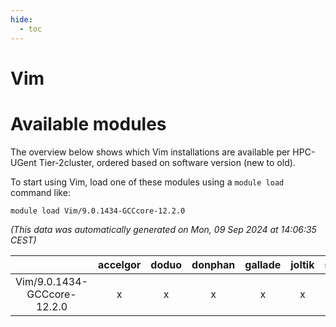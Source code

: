 ```yaml
---
hide:
  - toc
---
```


Vim
===

# Available modules


The overview below shows which Vim installations are available per HPC-UGent Tier-2cluster, ordered based on software version (new to old).

To start using Vim, load one of these modules using a `module load` command like:

```shell
module load Vim/9.0.1434-GCCcore-12.2.0
```

*(This data was automatically generated on Mon, 09 Sep 2024 at 14:06:35 CEST)*  

| |accelgor|doduo|donphan|gallade|joltik|shinx|skitty|
| :---: | :---: | :---: | :---: | :---: | :---: | :---: | :---: |
|Vim/9.0.1434-GCCcore-12.2.0|x|x|x|x|x|x|x|

